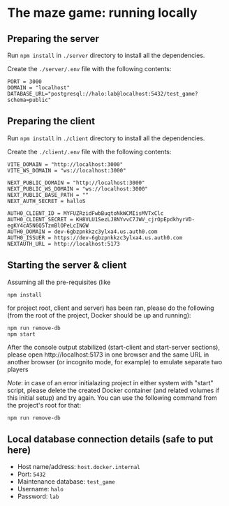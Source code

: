 # The maze game: running locally

## Preparing the server

Run `npm install` in `./server` directory to install all the dependencies.

Create the `./server/.env` file with the following contents:

```
PORT = 3000
DOMAIN = "localhost"
DATABASE_URL="postgresql://halo:lab@localhost:5432/test_game?schema=public"
```

## Preparing the client

Run `npm install` in `./client` directory to install all the dependencies.

Create the `./client/.env` file with the following contents:
```
VITE_DOMAIN = "http://localhost:3000"
VITE_WS_DOMAIN = "ws://localhost:3000"

NEXT_PUBLIC_DOMAIN = "http://localhost:3000"
NEXT_PUBLIC_WS_DOMAIN = "ws://localhost:3000"
NEXT_PUBLIC_BASE_PATH = ""
NEXT_AUTH_SECRET = halloS

AUTH0_CLIENT_ID = MYFUZRzidFwbBuqtoNkWCMIisMVTxClc
AUTH0_CLIENT_SECRET = KH8VLU1SezLJ8NYvvC7JWV_cjrOpEpdkhyrVD-egKY4cA5N6Q5TzmBlOPeLcINGW
AUTH0_DOMAIN = dev-6gbzpnkkzc3ylxa4.us.auth0.com
AUTH0_ISSUER = https://dev-6gbzpnkkzc3ylxa4.us.auth0.com
NEXTAUTH_URL = http://localhost:5173
```

## Starting the server & client

Assuming all the pre-requisites (like 
```
npm install
```
for project root, client and server) has been ran, please do the following (from the root of the project, Docker should be up and running):
```
npm run remove-db
npm start
```
After the console output stabilized (start-client and start-server sections), please open http://localhost:5173 in one browser and the same URL in another browser (or incognito mode, for example) to emulate separate two players


*Note*: in case of an error initialazing project in either system with "start" script, please delete the created Docker container (and related volumes if this initial setup) and try again. You can use the following command from the project's root for that:
```
npm run remove-db
```


## Local database connection details (safe to put here)

- Host name/address: `host.docker.internal`
- Port: `5432`
- Maintenance database: `test_game`
- Username: `halo`
- Password: `lab`
